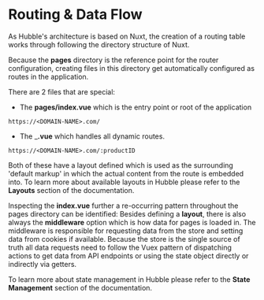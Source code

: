 # Routing & Data Flow

As Hubble's architecture is based on Nuxt, the creation of a routing table works through following the directory structure of Nuxt.

Because the __pages__ directory is the reference point for the router configuration, creating files in this directory get automatically configured as routes in the application.

There are 2 files that are special:
* The __pages/index.vue__ which is the entry point or root of the application
```
https://<DOMAIN-NAME>.com/
```
* The ___.vue__ which handles all dynamic routes.
```
https://<DOMAIN-NAME>.com/:productID
```

Both of these have a layout defined which is used as the surrounding 'default markup' in which the actual content from the route is embedded into.
To learn more about available layouts in Hubble please refer to the __Layouts__ section of the documentation.


Inspecting the __index.vue__ further a re-occurring pattern throughout the pages directory can be identified:
Besides defining a __layout__, there is also always the __middleware__ option which is how data for pages is loaded in.
The middleware is responsible for requesting data from the store and setting data from cookies if available.
Because the store is the single source of truth all data requests need to follow the Vuex pattern of dispatching actions to get data from API endpoints or using the state object directly or indirectly via getters.

To learn more about state management in Hubble please refer to the __State Management__ section of the documentation.


